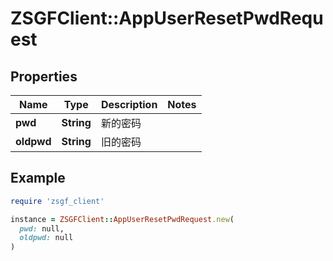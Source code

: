 # ZSGFClient::AppUserResetPwdRequest

## Properties

| Name | Type | Description | Notes |
| ---- | ---- | ----------- | ----- |
| **pwd** | **String** | 新的密码 |  |
| **oldpwd** | **String** | 旧的密码 |  |

## Example

```ruby
require 'zsgf_client'

instance = ZSGFClient::AppUserResetPwdRequest.new(
  pwd: null,
  oldpwd: null
)
```

